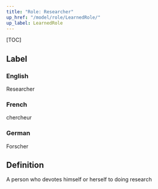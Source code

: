 ```yaml
---
title: "Role: Researcher"
up_href: "/model/role/LearnedRole/"
up_label: LearnedRole
---
```


[TOC]

## Label

### English
Researcher

### French
chercheur

### German
Forscher

## Definition
A person who devotes himself or herself to doing research
